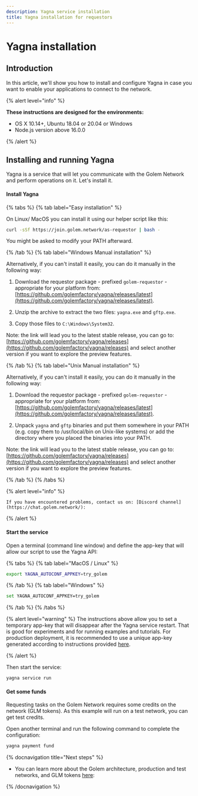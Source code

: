 ```yaml
---
description: Yagna service installation
title: Yagna installation for requestors
---
```


# Yagna installation

## Introduction

In this article, we'll show you how to install and configure Yagna in case you want to enable your applications to connect to the network.     

{% alert level="info" %}

**These instructions are designed for the environments:**

* OS X 10.14+, Ubuntu 18.04 or 20.04 or Windows
* Node.js version above 16.0.0

{% /alert %}

## Installing and running Yagna 

Yagna is a service that will let you communicate with the Golem Network and perform operations on it. Let's install it.

#### Install Yagna


{% tabs %}
{% tab label="Easy installation" %}    

On Linux/ MacOS you can install it using our helper script like this:
    
```bash
curl -sSf https://join.golem.network/as-requestor | bash -
```
You might be asked to modify your PATH afterward.

{% /tab %}
{% tab label="Windows Manual installation" %}    

Alternatively, if you can't install it easily, you can do it manually in the following way:
    
1. Download the requestor package - prefixed `golem-requestor` - appropriate for your platform from: [https://github.com/golemfactory/yagna/releases/latest](https://github.com/golemfactory/yagna/releases/latest).
    
2. Unzip the archive to extract the two files: `yagna.exe` and `gftp.exe`.
3. Copy those files to `C:\Windows\System32`.
    
Note: the link will lead you to the latest stable release, you can go to: [https://github.com/golemfactory/yagna/releases](https://github.com/golemfactory/yagna/releases) and select another version if you want to explore the preview features.

{% /tab %}
{% tab label="Unix Manual installation" %}


Alternatively, if you can't install it easily, you can do it manually in the following way:
    
1. Download the requestor package - prefixed `golem-requestor` - appropriate for your platform from: [https://github.com/golemfactory/yagna/releases/latest](https://github.com/golemfactory/yagna/releases/latest).
    
2. Unpack `yagna` and `gftp` binaries and put them somewhere in your PATH (e.g. copy them to /usr/local/bin on Unix-like systems) or add the directory where you placed the binaries into your PATH.

Note: the link will lead you to the latest stable release, you can go to: [https://github.com/golemfactory/yagna/releases](https://github.com/golemfactory/yagna/releases) and select another version if you want to explore the preview features.

{% /tab %}
{% /tabs %}

{% alert level="info" %}

    If you have encountered problems, contact us on: [Discord channel](https://chat.golem.network/): 
{% /alert  %}

#### Start the service

Open a terminal (command line window) and define the app-key that will allow our script to use the Yagna API:


{% tabs %}
{% tab label="MacOS / Linux" %}  
   
```bash
export YAGNA_AUTOCONF_APPKEY=try_golem
```

{% /tab %}
{% tab label="Windows" %}
    
```bash
set YAGNA_AUTOCONF_APPKEY=try_golem
```

{% /tab %}
{% /tabs %}

{% alert level="warning" %}
The instructions above allow you to set a temporary app-key that will disappear after the Yagna service restart. That is good for experiments and for running examples and tutorials. For production deployment, it is recommended to use a unique app-key generated according to instructions provided [here](/docs/creators/javascript/examples/using-app-keys#creating-unique-app-keys).

{% /alert %}


Then start the service:

```bash
yagna service run
```


#### Get some funds

Requesting tasks on the Golem Network requires some credits on the network (GLM tokens). 
As this example will run on a test network, you can get test credits.

Open another terminal and run the following command to complete the configuration:

```bash
yagna payment fund
```


    
{% docnavigation title="Next steps" %}

- You can learn more about the Golem architecture, production and test networks, and GLM tokens [here](/docs/golem/overview):

{% /docnavigation %}






